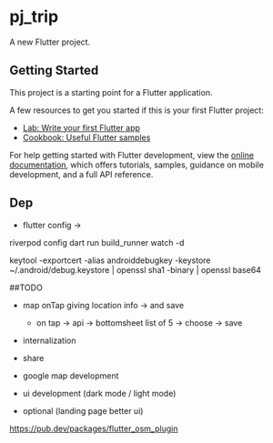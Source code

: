 # pj_trip

A new Flutter project.

## Getting Started

This project is a starting point for a Flutter application.

A few resources to get you started if this is your first Flutter project:

- [Lab: Write your first Flutter app](https://docs.flutter.dev/get-started/codelab)
- [Cookbook: Useful Flutter samples](https://docs.flutter.dev/cookbook)

For help getting started with Flutter development, view the
[online documentation](https://docs.flutter.dev/), which offers tutorials,
samples, guidance on mobile development, and a full API reference.

## Dep

- flutter config ->

riverpod config
dart run build_runner watch -d

keytool -exportcert -alias androiddebugkey -keystore ~/.android/debug.keystore | openssl sha1 -binary | openssl base64



##TODO 
- map onTap giving location info -> and save
    - on tap -> api -> bottomsheet list of 5 -> choose -> save 
    
- internalization
- share


- google map development
- ui development (dark mode / light mode)
- optional (landing page better ui)




https://pub.dev/packages/flutter_osm_plugin
